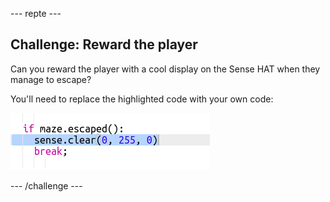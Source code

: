 \--- repte \---

## Challenge: Reward the player

Can you reward the player with a cool display on the Sense HAT when they manage to escape?

You'll need to replace the highlighted code with your own code:

![captura de pantalla](images/compass-reward.png)

\--- /challenge \---